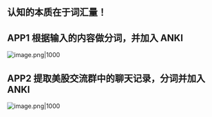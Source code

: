 
## 认知的本质在于词汇量！

## APP1 根据输入的内容做分词，并加入 ANKI

![image.png|1000](https://imagehosting4picgo.oss-cn-beijing.aliyuncs.com/imagehosting/fix-dir%2Fpicgo%2Fpicgo-clipboard-images%2F2024%2F10%2F07%2F02-26-29-ef13d83b567a910172d319229f838280-202410070226349-4dd102.png)
## APP2 提取美股交流群中的聊天记录，分词并加入 ANKI
![image.png|1000](https://imagehosting4picgo.oss-cn-beijing.aliyuncs.com/imagehosting/fix-dir%2Fpicgo%2Fpicgo-clipboard-images%2F2024%2F10%2F07%2F04-09-12-441d7bbba44485112cb2d4b3bcaf8616-202410070409377-044a80.png)
